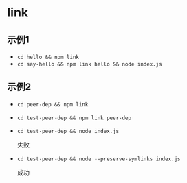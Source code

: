 # link

## 示例1

- `cd hello && npm link`
- `cd say-hello && npm link hello && node index.js`


## 示例2

- `cd peer-dep && npm link`
- `cd test-peer-dep && npm link peer-dep`
- `cd test-peer-dep && node index.js`

    失败

- `cd test-peer-dep && node --preserve-symlinks index.js`

    成功
